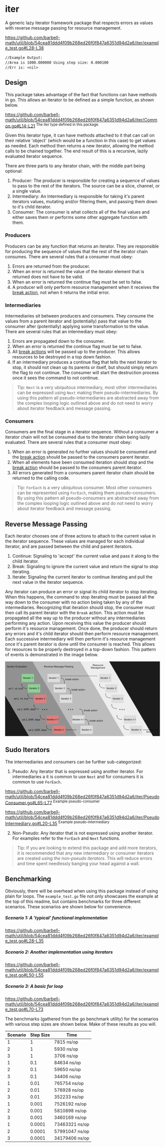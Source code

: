 # iter

A generic lazy iterator framework package that respects errors as values with
reverse message passing for resource management.

https://github.com/barbell-math/util/blob/54cea81ddd4f09b268ed26f0f847a6351d94d2a6/iter/example_test.go#L28-L38
```
//Example Output:
//Area is 1000.000000 Using step size: 0.000100
//Err is: <nil>
```

## Design

This package takes advantage of the fact that functions can have methods in go.
This allows an iterator to be defined as a simple function, as shown below.

https://github.com/barbell-math/util/blob/54cea81ddd4f09b268ed26f0f847a6351d94d2a6/iter/Common.go#L14-L21
<sup>The iter type defined in this package.</sup>

Given this iterator type, it can have methods attached to it that can call on
their relative 'object' (which would be a function in this case) to get values
as needed. Each method then returns a new iterator, allowing the method calls to
be chained together. The end result of this is a recursive, lazily evaluated
iterator sequence.

There are three parts to any iterator chain, with the middle part being
optional:

1. Producer: The producer is responsible for creating a sequence of values to
pass to the rest of the iterators. The source can be a slice, channel, or a
single value.
1. Intermediary: An Intermediary is responsible for taking it's parent iterators
values, mutating and/or filtering them, and passing them down to it's child
iterator.
1. Consumer: The consumer is what collects all of the final values and either
saves them or performs some other aggregate function with them.

### Producers

Producers can be any function that returns an iterator. They are responsible for
producing the sequence of values that the rest of the iterator chain consumes.
There are several rules that a consumer must obey:

1. Errors are returned from the producer. 
1. When an error is returned the value of the iterator element that is returned
does not have to be valid.
1. When an error is returned the continue flag must be set to false.
1. A producer will only perform resource management when it receives the
[break action](#reverse-message-passing), not when it returns the initial error.

### Intermediaries

Intermediaries sit between producers and consumers. They consume the values from
a parent iterator and (potentially) pass that value to the consumer after 
(potentially) applying some transformation to the value. There are several rules
that an intermediary must obey:

1. Errors are propagated down to the consumer.
1. When an error is returned the continue flag must be set to false.
1. All [break actions](#reverse-message-passing) will be passed up to the
producer. This allows resources to be destroyed in a top down fashion.
1. If an intermediary produces a continue flag that tells the next iterator to
stop, it should not clean up its parents or itself, but should simply return the
flag to not continue. The consumer will start the destruction process once it
sees the command to not continue.

> Tip:
> `Next` is a very ubiquitous intermediary, most other intermediaries can be
> expressed using `Next` making them pseudo-intermediaries. By using this
> pattern all pseudo-intermediaries are abstracted away from the complex looping
> logic outlined above and do not need to worry about iterator feedback and
> message passing.

### Consumers

Consumers are the final stage in a iterator sequence. Without a consumer a
iterator chain will not be consumed due to the iterator chain being lazily
evaluated. There are several rules that a consumer must obey:

1. When an error is generated no further values should be consumed and the
[break action](#reverse-message-passing) should be passed to the consumers
parent iterator.
1. When all elements have been consumed iteration should stop and the
[break action](#reverse-message-passing) should be passed to the consumers
parent iterator.
1. All errors generated from a consumers parent iterator chain should be
returned to the calling code.

> Tip:
> `ForEach` is a very ubiquitous consumer. Most other consumers can be
represented using `ForEach`, making them pseudo-consumers. By using this
> pattern all pseudo-consumers are abstracted away from the complex looping
> logic outlined above and do not need to worry about iterator feedback and
> message passing.

## Reverse Message Passing

Each iterator chooses one of three actions to attach to the current value in the
iterator sequence. These values are managed for each individual iterator, and
are passed between the child and parent iterators.

1. Continue: Signaling to 'accept' the current value and pass it along to the
child iterator.
1. Break: Signaling to ignore the current value and return the signal to stop
iterating.
1. Iterate: Signaling the current iterator to continue iterating and pull the
next value in the iterator sequence.

Any iterator can produce an error or signal its child iterator to stop
iterating. When this happens, the command to stop iterating must be passed all
the way down to the consumer with no action being taken by any of the
intermediaries. Recognizing that iteration should stop, the consumer must then
call its parent iterator with the `Break` action. This action must be propagated
all the way up to the producer without any intermediaries performing any action.
Upon receiving this value the producer should perform it's resource management.
Once done, the producer should return any errors and it's child iterator should
then perform resource management. Each successive intermediary will then perform
it's resource management once it's parent iterator is done until the consumer is
reached. This allows for resources to be properly destroyed in a top-down
fashion. This pattern of events is demonstrated in the image below.

![Reverse Message Passing](../img/reverseMessagePassing.png)

## Sudo Iterators

The intermediaries and consumers can be further sub-categorized:

1. Pseudo: Any iterator that is expressed using another iterator. For
intermediaries a it is common to use `Next` and for consumers it is common to
use `ForEach`.

https://github.com/barbell-math/util/blob/54cea81ddd4f09b268ed26f0f847a6351d94d2a6/iter/PseudoConsumer.go#L65-L77
<sup>Example pseudo-consumer</sup>

https://github.com/barbell-math/util/blob/54cea81ddd4f09b268ed26f0f847a6351d94d2a6/iter/PseudoIntermediary.go#L20-L35
<sup>Example pseudo-intermediary</sup>

2. Non-Pseudo: Any iterator that is not expressed using another iterator. For
examples refer to the `ForEach` and `Next` functions.

> Tip:
> If you are looking to extend this package and add more iterators, it is
> recommended that any new intermediary or consumer iterators are created
> _using the non-pseudo iterators_. This will reduce errors and time spent
> needlessly banging your head against a wall.

## Benchmarking

Obviously, there will be overhead when using this package instead of using plain
for loops. The `example_test.go` file not only showcases the example at the top
of this readme, but contains benchmarks for three different scenarios. These
scenarios are shown below for convenience.

##### Scenario 1: A 'typical' functional implementation

https://github.com/barbell-math/util/blob/54cea81ddd4f09b268ed26f0f847a6351d94d2a6/iter/example_test.go#L28-L35

##### Scenario 2: Another implementation using iterators

https://github.com/barbell-math/util/blob/54cea81ddd4f09b268ed26f0f847a6351d94d2a6/iter/example_test.go#L50-L55

##### Scenario 3: A basic for loop

https://github.com/barbell-math/util/blob/54cea81ddd4f09b268ed26f0f847a6351d94d2a6/iter/example_test.go#L70-L73

The benchmarks (gathered from the go benchmark utility) for the scenarios with
various step sizes are shown below. Make of these results as you will.

| Scenario | Step Size | Time |
|----------|-----------|------|
| 1 | 1 | 7815 ns/op |
| 2 | 1 | 5930 ns/op |
| 3 | 1 | 3706 ns/op |
| 1 | 0.1 | 84634 ns/op |
| 2 | 0.1 | 59650 ns/op |
| 3 | 0.1 | 34406 ns/op |
| 1 | 0.01 | 765754 ns/op |
| 2 | 0.01 | 576928 ns/op |
| 3 | 0.01 | 352233 ns/op |
| 1 | 0.001 | 7526192 ns/op |
| 2 | 0.001 | 5810898 ns/op |
| 3 | 0.001 | 3460169 ns/op |
| 1 | 0.0001 | 73463321 ns/op |
| 2 | 0.0001 | 57991047 ns/op |
| 3 | 0.0001 | 34179406 ns/op |

